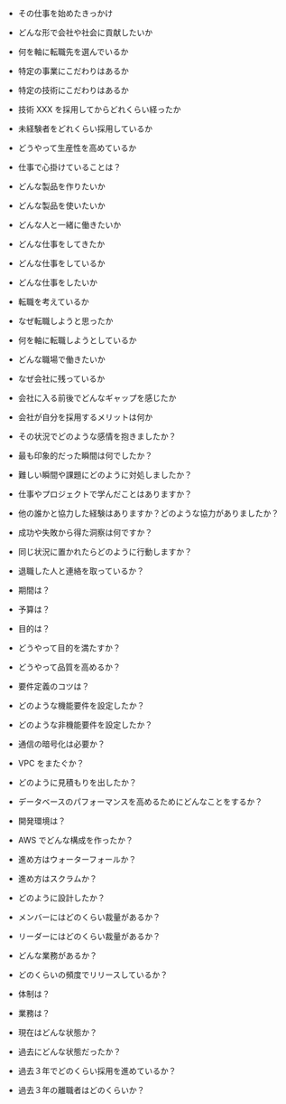 - その仕事を始めたきっかけ
- どんな形で会社や社会に貢献したいか
- 何を軸に転職先を選んでいるか
- 特定の事業にこだわりはあるか
- 特定の技術にこだわりはあるか
- 技術 XXX を採用してからどれくらい経ったか
- 未経験者をどれくらい採用しているか
- どうやって生産性を高めているか
- 仕事で心掛けていることは？
- どんな製品を作りたいか
- どんな製品を使いたいか
- どんな人と一緒に働きたいか
- どんな仕事をしてきたか
- どんな仕事をしているか
- どんな仕事をしたいか
- 転職を考えているか
- なぜ転職しようと思ったか
- 何を軸に転職しようとしているか
- どんな職場で働きたいか
- なぜ会社に残っているか
- 会社に入る前後でどんなギャップを感じたか
- 会社が自分を採用するメリットは何か

- その状況でどのような感情を抱きましたか？
- 最も印象的だった瞬間は何でしたか？
- 難しい瞬間や課題にどのように対処しましたか？
- 仕事やプロジェクトで学んだことはありますか？
- 他の誰かと協力した経験はありますか？どのような協力がありましたか？
- 成功や失敗から得た洞察は何ですか？
- 同じ状況に置かれたらどのように行動しますか？
- 退職した人と連絡を取っているか？
- 期間は？
- 予算は？
- 目的は？
- どうやって目的を満たすか？
- どうやって品質を高めるか？
- 要件定義のコツは？
- どのような機能要件を設定したか？
- どのような非機能要件を設定したか？
- 通信の暗号化は必要か？
- VPC をまたぐか？
- どのように見積もりを出したか？
- データベースのパフォーマンスを高めるためにどんなことをするか？
- 開発環境は？
- AWS でどんな構成を作ったか？
- 進め方はウォーターフォールか？
- 進め方はスクラムか？
- どのように設計したか？
- メンバーにはどのくらい裁量があるか？
- リーダーにはどのくらい裁量があるか？
- どんな業務があるか？
- どのくらいの頻度でリリースしているか？
- 体制は？
- 業務は？
- 現在はどんな状態か？
- 過去にどんな状態だったか？
- 過去３年でどのくらい採用を進めているか？
- 過去３年の離職者はどのくらいか？
